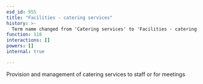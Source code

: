 ```yaml
---
esd_id: 955
title: "Facilities - catering services"
history: >-
  Term name changed from 'Catering services' to 'Facilities - catering services' in version 3.00.
function: 118
interactions: []
powers: []
internal: true

---
```


Provision and management of catering services to staff or for meetings


